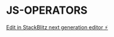 # JS-OPERATORS

[Edit in StackBlitz next generation editor ⚡️](https://stackblitz.com/~/github.com/DANIELSUPREETH/JS-OPERATORS)